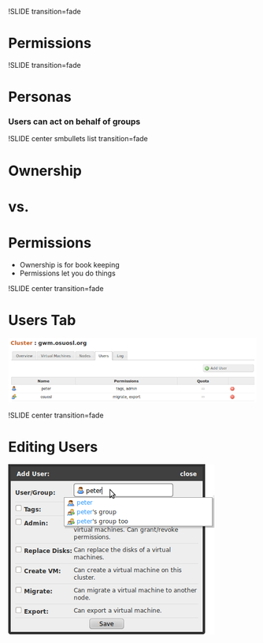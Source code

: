 !SLIDE transition=fade

# Permissions

!SLIDE transition=fade

# Personas
### Users can act on behalf of groups

!SLIDE center smbullets list transition=fade

# Ownership 
# vs. 
# Permissions
* Ownership is for book keeping
* Permissions let you do things

!SLIDE center transition=fade

# Users Tab

![Users Tab](users_tab.png)

!SLIDE center transition=fade

# Editing Users

![add_user](add_user.png)
